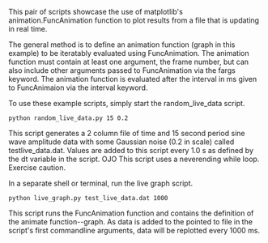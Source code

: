 This pair of scripts showcase the use of matplotlib's animation.FuncAnimation
function to plot results from a file that is updating in real time.

The general method is to define an animation function (graph in this example)
to be iteratably evaluated using FuncAnimation. The animation function must
contain at least one argument, the frame number, but can also include
other arguments passed to FuncAnimation via the fargs keyword. The animation
function is evaluated after the interval in ms given to FuncAnimaion via the
interval keyword.

To use these example scripts, simply start the random_live_data script.

```
python random_live_data.py 15 0.2
```

This script generates a 2 column file of time and 15 second period sine wave
amplitude data with some Gaussian noise (0.2 in scale) called testlive_data.dat.
Values are added to this script every 1.0 s as defined by the dt variable in
the script. OJO This script uses a neverending while loop. Exercise caution.

In a separate shell or terminal, run the live graph script.

```
python live_graph.py test_live_data.dat 1000
```

This script runs the FuncAnimation function and contains the definition of the
animate function--graph. As data is added to the pointed to file in the
script's first commandline arguments, data will be replotted every 1000 ms.
